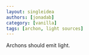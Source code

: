 ```yaml
---
layout: singleidea
authors: [jonadab]
category: [vanilla]
tags: [archon, light sources]
---
```

Archons should emit light.
